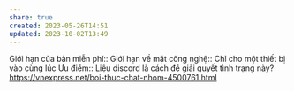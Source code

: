 ```yaml
---
share: true
created: 2023-05-26T14:51
updated: 2023-10-02T13:49
---
```

Giới hạn của bản miễn phí::
Giới hạn về mặt công nghệ:: Chỉ cho một thiết bị vào cùng lúc
Ưu điểm::
Liệu discord là cách để giải quyết tình trạng này? https://vnexpress.net/boi-thuc-chat-nhom-4500761.html